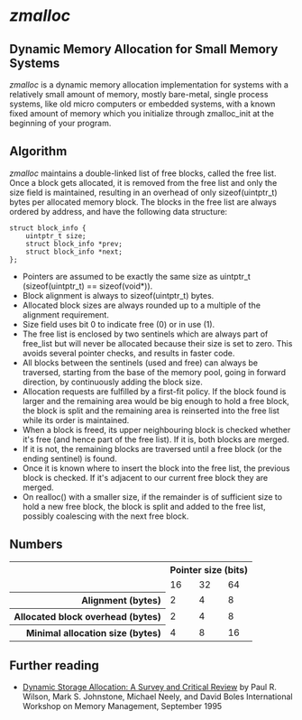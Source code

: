 # *zmalloc*

## Dynamic Memory Allocation for Small Memory Systems

*zmalloc* is a dynamic memory allocation implementation for systems with a
relatively small amount of memory,
mostly bare-metal, single process systems, like old micro computers
or embedded systems, with a known fixed amount of memory which you
initialize through zmalloc_init at the beginning of your program.

## Algorithm

*zmalloc* maintains a double-linked list of free blocks, called the free list.
Once a block gets allocated, it is removed from the free list and only the size field is maintained, resulting in an overhead of only sizeof(uintptr_t) bytes per allocated memory block.
The blocks in the free list are always ordered by address, and have the following data structure:

```
struct block_info {
    uintptr_t size;
    struct block_info *prev;
    struct block_info *next;
};
```

- Pointers are assumed to be exactly the same size as uintptr_t (sizeof(uintptr_t) == sizeof(void*)).
- Block alignment is always to sizeof(uintptr_t) bytes.
- Allocated block sizes are always rounded up to a multiple of the alignment requirement.
- Size field uses bit 0 to indicate free (0) or in use (1).
- The free list is enclosed by two sentinels which are always part of free_list but will never be allocated
  because their size is set to zero. This avoids several pointer checks, and results in faster code.
- All blocks between the sentinels (used and free) can always be traversed, starting from the base of the memory pool, going in forward direction,
  by continuously adding the block size.
- Allocation requests are fulfilled by a first-fit policy. If the block found is larger and the remaining area would be big enough
  to hold a free block, the block is split and the remaining area is reinserted into the free list while its order is maintained.
- When a block is freed, its upper neighbouring block is checked whether it's free (and hence part of the free list).
  If it is, both blocks are merged.
- If it is not, the remaining blocks are traversed until a free block (or the ending sentinel) is found.
- Once it is known where to insert the block into the free list, the previous block is checked.
  If it's adjacent to our current free block they are merged.
- On realloc() with a smaller size, if the remainder is of sufficient size to hold a new
  free block, the block is split and added to the free list, possibly coalescing with the next free block.

## Numbers

<table>
    <tr>
        <th></th>
        <th colspan="3"> Pointer size (bits) </th>
    </tr>
    <tr>
        <td></td>
        <td> 16 </td>
        <td> 32 </td>
        <td> 64 </td>
    </tr>
    <tr>
        <th align="right"> Alignment (bytes) </th>
        <td> 2 </td>
        <td> 4 </td>
        <td> 8 </td>
    </tr>
    <tr>
        <th align="right"> Allocated block overhead (bytes) </th>
        <td> 2 </td>
        <td> 4 </td>
        <td> 8 </td>
    </tr>
    <tr>
        <th align="right"> Minimal allocation size (bytes) </th>
        <td> 4 </td>
        <td> 8 </td>
        <td> 16 </td>
    </tr>
</table>

## Further reading

* [Dynamic Storage Allocation: A Survey and Critical Review](https://users.cs.northwestern.edu/~pdinda/ics-s05/doc/dsa.pdf)
by Paul R. Wilson, Mark S. Johnstone, Michael Neely, and David Boles
International Workshop on Memory Management, September 1995
